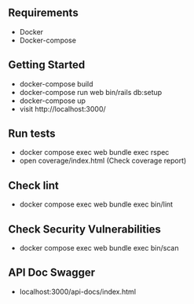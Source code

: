 ## Requirements
- Docker
- Docker-compose

## Getting Started
- docker-compose build
- docker-compose run web bin/rails db:setup
- docker-compose up
- visit http://localhost:3000/

## Run tests
- docker compose exec web bundle exec rspec
- open coverage/index.html (Check coverage report)

## Check lint
- docker compose exec web bundle exec bin/lint

## Check Security Vulnerabilities
- docker compose exec web bundle exec bin/scan

## API Doc Swagger
- localhost:3000/api-docs/index.html
